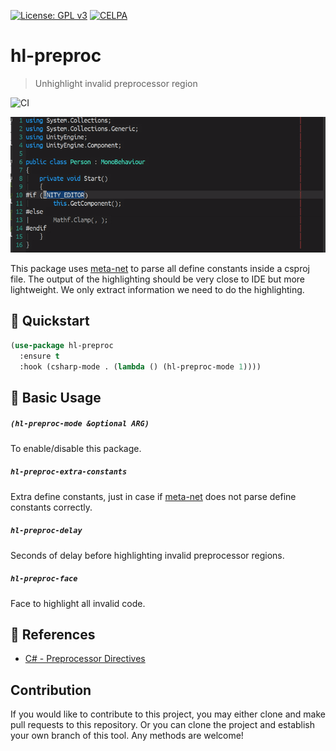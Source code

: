 [![License: GPL v3](https://img.shields.io/badge/License-GPL%20v3-blue.svg)](https://www.gnu.org/licenses/gpl-3.0)
[![CELPA](https://celpa.conao3.com/packages/hl-preproc-badge.svg)](https://celpa.conao3.com/#/hl-preproc)

# hl-preproc
> Unhighlight invalid preprocessor region

![CI](https://github.com/emacs-vs/hl-preproc/workflows/CI/badge.svg)

<p align="center">
  <img src="./etc/demo.gif" width="534" height="217"/>
</p>

This package uses [meta-net](https://github.com/emacs-vs/meta-net) to parse
all define constants inside a csproj file. The output of the highlighting
should be very close to IDE but more lightweight. We only extract information
we need to do the highlighting.

## :floppy_disk: Quickstart

```el
(use-package hl-preproc
  :ensure t
  :hook (csharp-mode . (lambda () (hl-preproc-mode 1))))
```

## :hammer: Basic Usage

##### `(hl-preproc-mode &optional ARG)`

To enable/disable this package.

##### `hl-preproc-extra-constants`

Extra define constants, just in case if [meta-net](https://github.com/emacs-vs/meta-net)
does not parse define constants correctly.

##### `hl-preproc-delay`

Seconds of delay before highlighting invalid preprocessor regions.

##### `hl-preproc-face`

Face to highlight all invalid code.

## :link: References

* [C# - Preprocessor Directives](https://www.tutorialspoint.com/csharp/csharp_preprocessor_directives.htm)

## Contribution

If you would like to contribute to this project, you may either
clone and make pull requests to this repository. Or you can
clone the project and establish your own branch of this tool.
Any methods are welcome!
